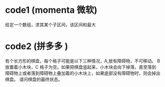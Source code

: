 # code1  (momenta 微软) 
给定一个数组，求其某个子区间，该区间和最大

# code2  (拼多多 )
有个长方形的棋盘，每个格子可能是以下三种情况，A,放有障碍物，不可移动。 B 放置着小木块，C 格子为空。如果把棋盘竖起来，小木块会向下掉落，直至落到障碍物上或者落到障碍物上叠加着的小木块上，如果底部没有障碍物时，则会掉出棋盘。
请问棋盘的最终状态。
